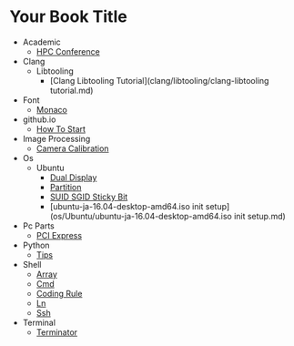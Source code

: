 # Your Book Title

- Academic
  * [HPC Conference](academic/HPC-conference.md)
- Clang
  - Libtooling
    * [Clang Libtooling Tutorial](clang/libtooling/clang-libtooling tutorial.md)
- Font
  * [Monaco](font/monaco.md)
- github.io
  * [How To Start](github.io/how-to-start.md)
- Image Processing
  * [Camera Calibration](image_processing/camera_calibration.md)
- Os
  - Ubuntu
    * [Dual Display](os/Ubuntu/dual-display.md)
    * [Partition](os/Ubuntu/partition.md)
    * [SUID SGID Sticky Bit](os/Ubuntu/SUID-SGID-sticky-bit.md)
    * [ubuntu-ja-16.04-desktop-amd64.iso init setup](os/Ubuntu/ubuntu-ja-16.04-desktop-amd64.iso init setup.md)
- Pc Parts
  * [PCI Express](pc_parts/PCI_Express.md)
- Python
  * [Tips](python/tips.md)
- Shell
  * [Array](shell/array.md)
  * [Cmd](shell/cmd.md)
  * [Coding Rule](shell/coding_rule.md)
  * [Ln](shell/ln.md)
  * [Ssh](shell/ssh.md)
- Terminal
  * [Terminator](terminal/terminator.md)
